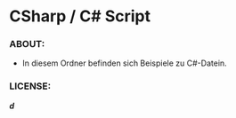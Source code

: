 # CSharp / C# Script

### ABOUT:
* In diesem Ordner befinden sich Beispiele zu C#-Datein.

### LICENSE:
***d***
